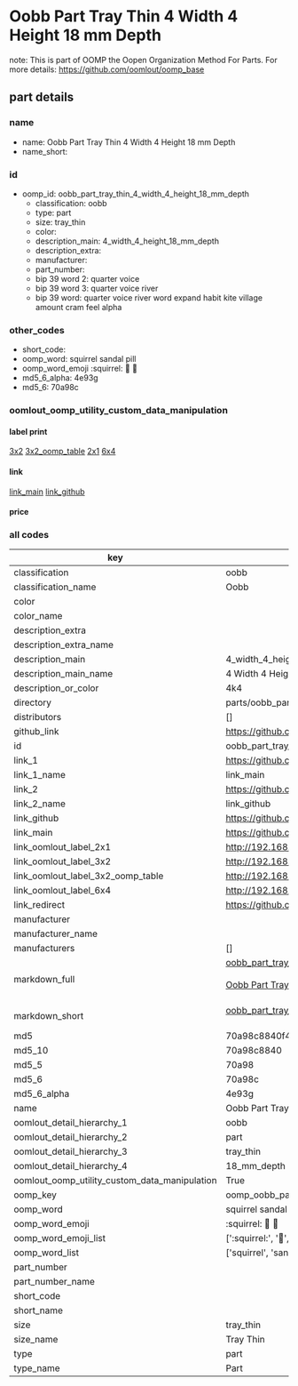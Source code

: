 # Oobb Part Tray Thin 4 Width 4 Height 18 mm Depth  

note: This is part of OOMP the Oopen Organization Method For Parts. For more details: https://github.com/oomlout/oomp_base

##  part details
  







### name
* name: Oobb Part Tray Thin 4 Width 4 Height 18 mm Depth
* name_short: 
### id
* oomp_id: oobb_part_tray_thin_4_width_4_height_18_mm_depth
  * classification: oobb
  * type: part
  * size: tray_thin
  * color: 
  * description_main: 4_width_4_height_18_mm_depth
  * description_extra: 
  * manufacturer: 
  * part_number: 
  * bip 39 word 2: quarter voice
  * bip 39 word 3: quarter voice river
  * bip 39 word: quarter voice river word expand habit kite village amount cram feel alpha

### other_codes
* short_code: 
* oomp_word: squirrel sandal pill
* oomp_word_emoji :squirrel: :sandal: :pill:
* md5_6_alpha: 4e93g
* md5_6: 70a98c






### oomlout_oomp_utility_custom_data_manipulation
#### label print
[3x2](http://192.168.1.245:1112/?label=oomp%204e93g)
[3x2_oomp_table](http://192.168.1.108:1112/?label=oomp%204e93g)
[2x1](http://192.168.1.242:1112/?label=oomp%204e93g)
[6x4](http://192.168.1.55:1112/?label=oomp%204e93g)    

#### link

[link_main](https://github.com/oomlout/oomlout_oomp_version_1_messy/tree/main/parts/oobb_part_tray_thin_4_width_4_height_18_mm_depth) [link_github](https://github.com/oomlout/oomlout_oomp_version_1_messy/tree/main/parts/oobb_part_tray_thin_4_width_4_height_18_mm_depth)                             

#### price







### all codes 
| key | value |  
| --- | --- |  
| classification | oobb |  
| classification_name | Oobb |  
| color |  |  
| color_name |  |  
| description_extra |  |  
| description_extra_name |  |  
| description_main | 4_width_4_height_18_mm_depth |  
| description_main_name | 4 Width 4 Height 18 mm Depth |  
| description_or_color | 4k4 |  
| directory | parts/oobb_part_tray_thin_4_width_4_height_18_mm_depth |  
| distributors | [] |  
| github_link | https://github.com/oomlout/oomlout_oomp_part_src/tree/main/parts/oobb_part_tray_thin_4_width_4_height_18_mm_depth |  
| id | oobb_part_tray_thin_4_width_4_height_18_mm_depth |  
| link_1 | https://github.com/oomlout/oomlout_oomp_version_1_messy/tree/main/parts/oobb_part_tray_thin_4_width_4_height_18_mm_depth |  
| link_1_name | link_main |  
| link_2 | https://github.com/oomlout/oomlout_oomp_version_1_messy/tree/main/parts/oobb_part_tray_thin_4_width_4_height_18_mm_depth |  
| link_2_name | link_github |  
| link_github | https://github.com/oomlout/oomlout_oomp_version_1_messy/tree/main/parts/oobb_part_tray_thin_4_width_4_height_18_mm_depth |  
| link_main | https://github.com/oomlout/oomlout_oomp_version_1_messy/tree/main/parts/oobb_part_tray_thin_4_width_4_height_18_mm_depth |  
| link_oomlout_label_2x1 | http://192.168.1.242:1112/?label=oomp%204e93g |  
| link_oomlout_label_3x2 | http://192.168.1.245:1112/?label=oomp%204e93g |  
| link_oomlout_label_3x2_oomp_table | http://192.168.1.108:1112/?label=oomp%204e93g |  
| link_oomlout_label_6x4 | http://192.168.1.55:1112/?label=oomp%204e93g |  
| link_redirect | https://github.com/oomlout/oomlout_oomp_version_1_messy/tree/main/parts/oobb_part_tray_thin_4_width_4_height_18_mm_depth |  
| manufacturer |  |  
| manufacturer_name |  |  
| manufacturers | [] |  
| markdown_full | [oobb_part_tray_thin_4_width_4_height_18_mm_depth](none)<br>[](none)<br>[Oobb Part Tray Thin 4 Width 4 Height 18 Mm Depth](none)<br><br> |  
| markdown_short | [oobb_part_tray_thin_4_width_4_height_18_mm_depth](none)<br><br> |  
| md5 | 70a98c8840f40f65a0a81fd775bd5d7b |  
| md5_10 | 70a98c8840 |  
| md5_5 | 70a98 |  
| md5_6 | 70a98c |  
| md5_6_alpha | 4e93g |  
| name | Oobb Part Tray Thin 4 Width 4 Height 18 mm Depth |  
| oomlout_detail_hierarchy_1 | oobb |  
| oomlout_detail_hierarchy_2 | part |  
| oomlout_detail_hierarchy_3 | tray_thin |  
| oomlout_detail_hierarchy_4 | 18_mm_depth |  
| oomlout_oomp_utility_custom_data_manipulation | True |  
| oomp_key | oomp_oobb_part_tray_thin_4_width_4_height_18_mm_depth |  
| oomp_word | squirrel sandal pill |  
| oomp_word_emoji | :squirrel: :sandal: :pill: |  
| oomp_word_emoji_list | [':squirrel:', ':sandal:', ':pill:'] |  
| oomp_word_list | ['squirrel', 'sandal', 'pill'] |  
| part_number |  |  
| part_number_name |  |  
| short_code |  |  
| short_name |  |  
| size | tray_thin |  
| size_name | Tray Thin |  
| type | part |  
| type_name | Part |  
